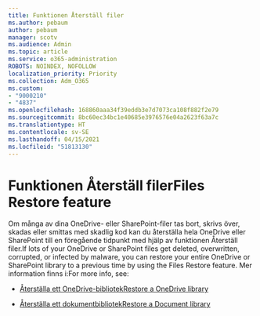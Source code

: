 ```yaml
---
title: Funktionen Återställ filer
ms.author: pebaum
author: pebaum
manager: scotv
ms.audience: Admin
ms.topic: article
ms.service: o365-administration
ROBOTS: NOINDEX, NOFOLLOW
localization_priority: Priority
ms.collection: Adm_O365
ms.custom:
- "9000210"
- "4837"
ms.openlocfilehash: 168860aaa34f39eddb3e7d7073ca108f882f2e79
ms.sourcegitcommit: 8bc60ec34bc1e40685e3976576e04a2623f63a7c
ms.translationtype: HT
ms.contentlocale: sv-SE
ms.lasthandoff: 04/15/2021
ms.locfileid: "51813130"
---
```

# <a name="files-restore-feature"></a><span data-ttu-id="d74c0-102">Funktionen Återställ filer</span><span class="sxs-lookup"><span data-stu-id="d74c0-102">Files Restore feature</span></span>

<span data-ttu-id="d74c0-103">Om många av dina OneDrive- eller SharePoint-filer tas bort, skrivs över, skadas eller smittas med skadlig kod kan du återställa hela OneDrive eller SharePoint till en föregående tidpunkt med hjälp av funktionen Återställ filer.</span><span class="sxs-lookup"><span data-stu-id="d74c0-103">If lots of your OneDrive or SharePoint files get deleted, overwritten, corrupted, or infected by malware, you can restore your entire OneDrive or SharePoint library to a previous time by using the Files Restore feature.</span></span> <span data-ttu-id="d74c0-104">Mer information finns i:</span><span class="sxs-lookup"><span data-stu-id="d74c0-104">For more info, see:</span></span>

- [<span data-ttu-id="d74c0-105">Återställa ett OneDrive-bibliotek</span><span class="sxs-lookup"><span data-stu-id="d74c0-105">Restore a OneDrive library</span></span>](https://support.office.com/article/restore-your-onedrive-fa231298-759d-41cf-bcd0-25ac53eb8a150)

- [<span data-ttu-id="d74c0-106">Återställa ett dokumentbibliotek</span><span class="sxs-lookup"><span data-stu-id="d74c0-106">Restore a Document library</span></span>](https://support.office.com/article/restore-a-document-library-317791c3-8bd0-4dfd-8254-3ca90883d39a)
